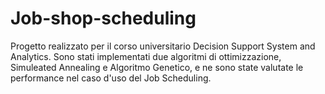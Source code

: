 # Job-shop-scheduling
Progetto realizzato per il corso universitario Decision Support System and Analytics. 
Sono stati implementati due algoritmi di ottimizzazione, Simuleated Annealing e Algoritmo Genetico, e ne sono state valutate le performance nel caso d'uso del Job Scheduling.
